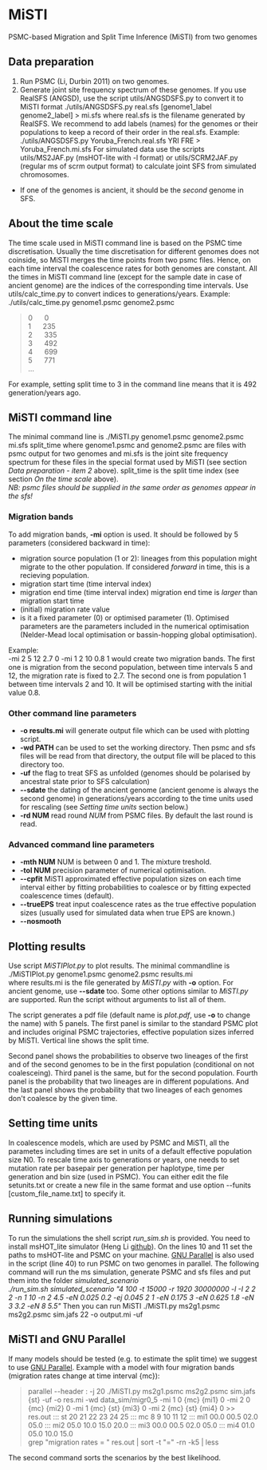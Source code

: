 # MiSTI
PSMC-based Migration and Split Time Inference (MiSTI) from two genomes

## Data preparation
1. Run PSMC (Li, Durbin 2011) on two genomes.
2. Generate joint site frequency spectrum of these genomes. If you use RealSFS (ANGSD), use the script utils/ANGSDSFS.py to convert it to MiSTI format
./utils/ANGSDSFS.py real.sfs [genome1_label genome2_label] > mi.sfs
where real.sfs is the filename generated by RealSFS. We recommend to add labels (names) for the genomes or their populations to keep a record of their order in the real.sfs.
Example:
./utils/ANGSDSFS.py Yoruba_French.real.sfs YRI FRE > Yoruba_French.mi.sfs
For simulated data use the scripts utils/MS2JAF.py (msHOT-lite with -l format) or utils/SCRM2JAF.py (regular ms of scrm output format) to calculate joint SFS from simulated chromosomes.
 * If one of the genomes is ancient, it should be the _second_ genome in SFS.

## About the time scale
The time scale used in MiSTI command line is based on the PSMC time discretisation. Usually the time discretisation for different genomes does not coinside, so MiSTI merges the time points from two psmc files. Hence, on each time interval the coalescence rates for both genomes are constant. All the times in MiSTI command line (except for the sample date in case of ancient genome) are the indices of the corresponding time intervals. Use utils/calc_time.py to convert indices to generations/years. Example:
./utils/calc_time.py genome1.psmc genome2.psmc
>0&nbsp;&nbsp;&nbsp;&nbsp;&nbsp;&nbsp;0  
>1&nbsp;&nbsp;&nbsp;&nbsp;&nbsp;&nbsp;235  
>2&nbsp;&nbsp;&nbsp;&nbsp;&nbsp;&nbsp;335  
>3&nbsp;&nbsp;&nbsp;&nbsp;&nbsp;&nbsp;492  
>4&nbsp;&nbsp;&nbsp;&nbsp;&nbsp;&nbsp;699  
>5&nbsp;&nbsp;&nbsp;&nbsp;&nbsp;&nbsp;771  
>...

For example, setting split time to 3 in the command line means that it is 492 generation/years ago.

## MiSTI command line

The minimal command line is
./MiSTI.py genome1.psmc genome2.psmc mi.sfs split_time
where genome1.psmc and genome2.psmc are files with psmc output for two genomes and mi.sfs is the joint site frequency spectrum for these files in the special format used by MiSTI (see section _Data preparation - item 2_ above). split_time is the split time index (see section _On the time scale_ above).  
_NB: psmc files should be supplied in the same order as genomes appear in the sfs!_

### Migration bands
To add migration bands, __-mi__ option is used. It should be followed by 5 parameters (considered backward in time):  
   * migration source population (1 or 2): lineages from this population might migrate to the other population. If considered _forward_ in time, this is a recieving population.
   * migration start time (time interval index)
   * migration end time (time interval index)
     migration end time is _larger_ than migration start time
   * (initial) migration rate value
   * is it a fixed parameter (0) or optimised parameter (1). Optimised parameters are the parameters included in the numerical optimisation (Nelder-Mead local optimisation or bassin-hopping global optimisation).

Example:  
-mi 2 5 12 2.7 0 -mi 1 2 10 0.8 1
would create two migration bands. The first one is migration from the second population, between time intervals 5 and 12, the migration rate is fixed to 2.7. The second one is from population 1 between time intervals 2 and 10. It will be optimised starting with the initial value 0.8.

### Other command line parameters
* __-o results.mi__ will generate output file which can be used with plotting script.
* __-wd PATH__ can be used to set the working directory. Then psmc and sfs files will be read from that directory, the output file will be placed to this directory too.
* __-uf__ the flag to treat SFS as unfolded (genomes should be polarised by ancestral state prior to SFS calculation)
* __--sdate__ the dating of the ancient genome (ancient genome is always the second genome) in generations/years according to the time units used for rescaling (see _Setting time units_ section below.)
* __-rd NUM__ read round _NUM_ from PSMC files. By default the last round is read.

### Advanced command line parameters
* __-mth NUM__ NUM is between 0 and 1. The mixture treshold.
* __-tol NUM__ precision parameter of numerical optimisation.
* __--cpfit__ MiSTI approximated effective population sizes on each time interval either by fitting probabilities to coalesce or by fitting expected coalescence times (default).
* __--trueEPS__ treat input coalescence rates as the true effective population sizes (usually used for simulated data when true EPS are known.)
* __--nosmooth__

## Plotting results
Use script _MiSTIPlot.py_ to plot results. The minimal commandline is   
./MiSTIPlot.py genome1.psmc genome2.psmc results.mi  
where results.mi is the file generated by _MiSTI.py_ with __-o__ option. For ancient genome, use __--sdate__ too. Some other options similar to _MiSTI.py_ are supported. Run the script without arguments to list all of them.

The script generates a pdf file (default name is _plot.pdf_, use __-o__ to change the name) with 5 panels. The first panel is similar to the standard PSMC plot and includes original PSMC trajectories, effective population sizes inferred by MiSTI. Vertical line shows the split time.

Second panel shows the probabilities to observe two lineages of the first and of the second genomes to be in the first population (conditional on not coalesceing). Third panel is the same, but for the second population. Fourth panel is the probability that two lineages are in different populations. And the last panel shows the probability that two lineages of each genomes don't coalesce by the given time.

## Setting time units
In coalescence models, which are used by PSMC and MiSTI, all the parametes including times are set in units of a default effective population size N0. To rescale time axis to generations or years, one needs to set mutation rate per basepair per generation per haplotype, time per generation and bin size (used in PSMC). You can either edit the file setunits.txt or create a new file in the same format and use option --funits [custom_file_name.txt] to specify it.

## Running simulations
To run the simulations the shell script _run_sim.sh_ is provided. You need to install msHOT_lite simulator (Heng Li [github](https://github.com/lh3/foreign/tree/master/msHOT-lite)). On the lines 10 and 11 set the paths to msHOT-lite and PSMC on your machine. [GNU Parallel](https://www.gnu.org/software/parallel/) is also used in the script (line 40) to run PSMC on two genomes in parallel. The following command will run the ms simulation, generate PSMC and sfs files and put them into the folder _simulated_scenario_  
_./run_sim.sh simulated_scenario "4 100 -t 15000 -r 1920 30000000 -l -I 2 2 2 -n 1 10 -n 2 4.5 -eN 0.025 0.2 -ej 0.045 2 1 -eN 0.175 3 -eN 0.625 1.8 -eN 3 3.2 -eN 8 5.5"_
Then you can run MiSTI
./MiSTI.py ms2g1.psmc ms2g2.psmc sim.jafs 22 -o output.mi -uf

## MiSTI and GNU Parallel
If many models should be tested (e.g. to estimate the split time) we suggest to use [GNU Parallel](https://www.gnu.org/software/parallel/). Example with a model with four migration bands (migration rates change at time interval {mc}):  
> parallel --header : -j 20 ./MiSTI.py ms2g1.psmc ms2g2.psmc sim.jafs {st} -uf -o res.mi -wd data_sim/migr0_5 -mi 1 0 {mc} {mi1} 0 -mi 2 0 {mc} {mi2} 0 -mi 1 {mc} {st} {mi3} 0 -mi 2 {mc} {st} {mi4} 0 >> res.out ::: st 20 21 22 23 24 25 ::: mc 8 9 10 11 12 ::: mi1 00.0 00.5 02.0 05.0 ::: mi2 05.0 10.0 15.0 20.0 ::: mi3 00.0 00.5 02.0 05.0 ::: mi4 01.0 05.0 10.0 15.0  
> grep "migration rates = " res.out | sort -t "=" -rn -k5 | less

The second command sorts the scenarios by the best likelihood.
